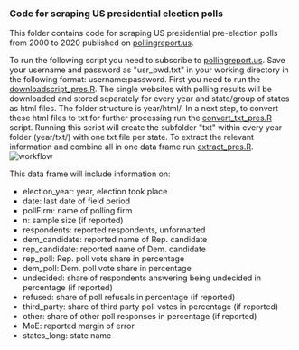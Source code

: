 ### Code for scraping US presidential election polls 

This folder contains code for scraping US presidential pre-election polls from 2000 to 2020 published on [pollingreport.us](https://pollingreport.us).

To run the following script you need to subscribe to [pollingreport.us](https://pollingreport.us). Save your username and password as "usr_pwd.txt" in your working directory in the following format: username:password.
First you need to run the [downloadscript_pres.R](https://github.com/SinaMaria412/predictors_of_polling_errors/blob/master/us_president/scrape/downloadscript_pres.R). The single websites with polling results  will be downloaded and stored separately for every year and state/group of states as html files. The folder structure is year/html/. In a next step, to convert these html files to txt for further processing run the [convert_txt_pres.R](https://github.com/SinaMaria412/predictors_of_polling_errors/blob/master/us_president/scrape/convert_txt_pres.R) script. Running this script will create the subfolder "txt" within every year folder (year/txt/) with one txt file per state. To extract the relevant information and combine all in one data frame run [extract_pres.R](https://github.com/SinaMaria412/predictors_of_polling_errors/blob/master/us_president/scrape/extract_pres.R).
![workflow](scrape_pres_workflow.png)

This data frame will include information on:

- election_year: year, election took place
- date: last date of field period
- pollFirm: name of polling firm
- n: sample size (if reported)
- respondents: reported respondents, unformatted
- dem_candidate: reported name of Rep. candidate
- rep_candidate: reported name of Dem. candidate
- rep_poll: Rep. poll vote share in percentage
- dem_poll: Dem. poll vote share in percentage 
- undecided: share of respondents answering being undecided in percentage (if reported)
- refused: share of poll refusals in percentage (if reported)
- third_party: share of third party poll votes in percentage (if reported)
- other: share of other poll responses in percentage (if reported)
- MoE: reported margin of error
- states_long: state name
